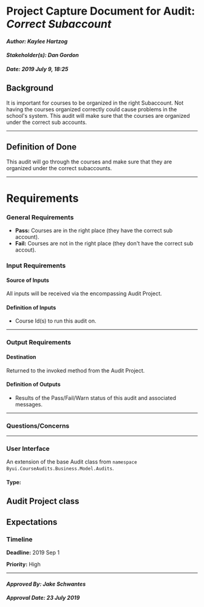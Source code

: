 # Project Capture Document for Audit: _Correct Subaccount_ 
#### *Author: Kaylee Hartzog*
#### *Stakeholder(s): Dan Gordon*
#### *Date: 2019 July 9, 18:25*
## Background
It is important for courses to be organized in the right Subaccount. Not having the courses organized correctly could cause problems in the school's system. This audit will make sure that the courses are organized under the correct sub accounts.

-----
## Definition of Done
This audit will go through the courses and make sure that they are organized under the correct subaccounts.

-----
# Requirements
### General Requirements
- **Pass:** Courses are in the right place (they have the correct sub account).
- **Fail:** Courses are not in the right place (they don't have the correct sub accout).

### Input Requirements
#### Source of Inputs
All inputs will be received via the encompassing Audit Project.
#### Definition of Inputs
<!-- TBD: do not fill out just yet -->
- Course Id(s) to run this audit on.
---
### Output Requirements
#### Destination
Returned to the invoked method from the Audit Project.
#### Definition of Outputs
<!-- TBD: do not fill out just yet -->
- Results of the Pass/Fail/Warn status of this audit and associated messages.
---
### Questions/Concerns

---
### User Interface
An extension of the base Audit class from `namespace Byui.CourseAudits.Business.Model.Audits`.
#### Type:
Audit Project class
-----
## Expectations
### Timeline
**Deadline:** 2019 Sep 1

**Priority:** High


-----
#### *Approved By: Jake Schwantes* 
#### *Approval Date: 23 July 2019*
